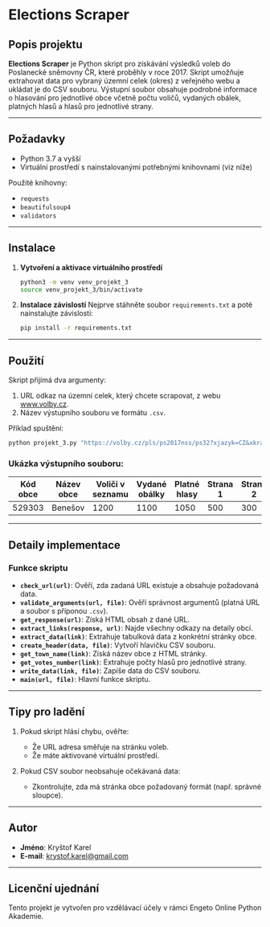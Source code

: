 # Elections Scraper

## Popis projektu

**Elections Scraper** je Python skript pro získávání výsledků voleb do Poslanecké sněmovny ČR, které proběhly v roce 2017. Skript umožňuje extrahovat data pro vybraný územní celek (okres) z veřejného webu a ukládat je do CSV souboru. Výstupní soubor obsahuje podrobné informace o hlasování pro jednotlivé obce včetně počtu voličů, vydaných obálek, platných hlasů a hlasů pro jednotlivé strany.

---

## Požadavky

- Python 3.7 a vyšší
- Virtuální prostředí s nainstalovanými potřebnými knihovnami (viz níže)

Použité knihovny:
- `requests`
- `beautifulsoup4`
- `validators`

---

## Instalace

1. **Vytvoření a aktivace virtuálního prostředí**
   ```bash
   python3 -m venv venv_projekt_3
   source venv_projekt_3/bin/activate
   ```

2. **Instalace závislostí**
   Nejprve stáhněte soubor `requirements.txt` a poté nainstalujte závislosti:
   ```bash
   pip install -r requirements.txt
   ```

---

## Použití

Skript přijímá dva argumenty:
1. URL odkaz na územní celek, který chcete scrapovat, z webu www.volby.cz.
2. Název výstupního souboru ve formátu `.csv`.

Příklad spuštění:
```bash
python projekt_3.py "https://volby.cz/pls/ps2017nss/ps32?xjazyk=CZ&xkraj=1&xnumnuts=2101" vysledky_benesov.csv
```

### Ukázka výstupního souboru:
| Kód obce | Název obce | Voliči v seznamu | Vydané obálky | Platné hlasy | Strana 1 | Strana 2 | ... |
|------------|-------------|----------------------|----------------|----------------|----------|----------|-----|
| 529303     | Benešov    | 1200                | 1100          | 1050          | 500      | 300      | ... |

---

## Detaily implementace

### Funkce skriptu
- **`check_url(url)`**: Ověří, zda zadaná URL existuje a obsahuje požadovaná data.
- **`validate_arguments(url, file)`**: Ověří správnost argumentů (platná URL a soubor s příponou `.csv`).
- **`get_response(url)`**: Získá HTML obsah z dané URL.
- **`extract_links(response, url)`**: Najde všechny odkazy na detaily obcí.
- **`extract_data(link)`**: Extrahuje tabulková data z konkrétní stránky obce.
- **`create_header(data, file)`**: Vytvoří hlavičku CSV souboru.
- **`get_town_name(link)`**: Získá název obce z HTML stránky.
- **`get_votes_number(link)`**: Extrahuje počty hlasů pro jednotlivé strany.
- **`write_data(link, file)`**: Zapíše data do CSV souboru.
- **`main(url, file)`**: Hlavní funkce skriptu.

---

## Tipy pro ladění

1. Pokud skript hlásí chybu, ověřte:
   - Že URL adresa směřuje na stránku voleb.
   - Že máte aktivované virtuální prostředí.

2. Pokud CSV soubor neobsahuje očekávaná data:
   - Zkontrolujte, zda má stránka obce požadovaný formát (např. správné sloupce).

---

## Autor
- **Jméno**: Kryštof Karel
- **E-mail**: krystof.karel@gmail.com

---

## Licenční ujednání
Tento projekt je vytvořen pro vzdělávací účely v rámci Engeto Online Python Akademie.